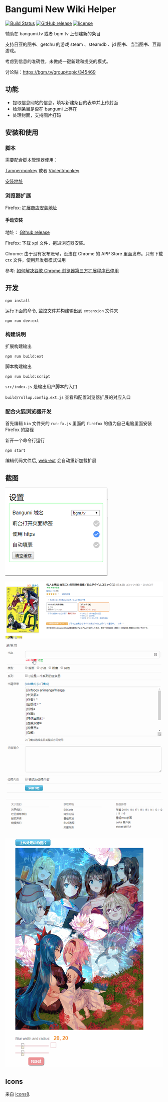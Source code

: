 # Bangumi New Wiki Helper

[![Build Status](https://img.shields.io/travis/22earth/bangumi-new-wiki-helper/master.svg?style=flat-square)](https://travis-ci.com/22earth/bangumi-new-wiki-helper.svg?branch=master)
[![GitHub release](https://img.shields.io/github/release/22earth/bangumi-new-wiki-helper.svg?style=flat-square)](https://github.com/22earth/bangumi-new-wiki-helper/releases)
[![license](https://img.shields.io/github/license/22earth/bangumi-new-wiki-helper.svg?style=flat-square)](https://github.com/22earth/bangumi-new-wiki-helper/blob/master/LICENSE)

辅助在 bangumi.tv 或者 bgm.tv 上创建新的条目

支持日亚的图书、getchu 的游戏 steam 、steamdb 、jd 图书、当当图书、豆瓣游戏。

考虑到信息的准确性，未做成一键新建和提交的模式。

讨论贴：https://bgm.tv/group/topic/345469

## 功能

- 提取信息网站的信息，填写新建条目的表单并上传封面
- 检测条目是否在 bangumi 上存在
- 处理封面，支持图片打码

## 安装和使用

### 脚本

需要配合脚本管理器使用：

[Tampermonkey](https://chrome.google.com/webstore/detail/dhdgffkkebhmkfjojejmpbldmpobfkfo)
或者 [Violentmonkey](https://addons.mozilla.org/zh-CN/firefox/addon/violentmonkey/)

[安装地址](https://greasyfork.org/en/scripts/40041-bangumi-new-wiki-helper)

### 浏览器扩展

Firefox: [扩展商店安装地址](https://addons.mozilla.org/zh-CN/firefox/addon/bangumi-new-wiki-helper/)

#### 手动安装

地址： [Github release](https://github.com/22earth/bangumi-new-wiki-helper/releases)

Firefox: 下载 xpi 文件，拖进浏览器安装。

Chrome: 由于没有发布账号，没法在 Chrome 的 APP Store 里面发布。只有下载 crx 文件，使用开发者模式试用

参考: [如何解决谷歌 Chrome 浏览器第三方扩展程序已停用](https://jingyan.baidu.com/article/0f5fb099cbe5486d8334ea2c.html)

## 开发

    npm install

运行下面的命令, 监控文件并构建输出到 `extension` 文件夹

    npm run dev:ext

### 构建说明

扩展构建输出

    npm run build:ext

脚本构建输出

    npm run build:script

`src/index.js` 是输出用户脚本的入口

`build/rollup.config.ext.js` 查看和配置浏览器扩展的对应入口

### 配合火狐浏览器开发

首先编辑 `bin` 文件夹的 `run-fx.js` 里面的 `firefox` 的值为自己电脑里面安装 Firefox 的路径

新开一个命令行运行

    npm start

编辑代码文件后, [web-ext][web-ext] 会自动重新加载扩展

## 截图

![popup screenshot](screenshots/popup.png 'popup screenshot')

![amazon-jp-book screenshot](screenshots/amazon-jp-book.png 'amazon-jp-book screenshot')

![fill form](screenshots/fill-form.gif 'fill-form screenshot')

![deal image](screenshots/deal-image.gif 'deal-image screenshot')

[web-ext]: https://developer.mozilla.org/en-US/Add-ons/WebExtensions/Getting_started_with_web-ext

## Icons

来自 [icons8](https://icons8.com/).
